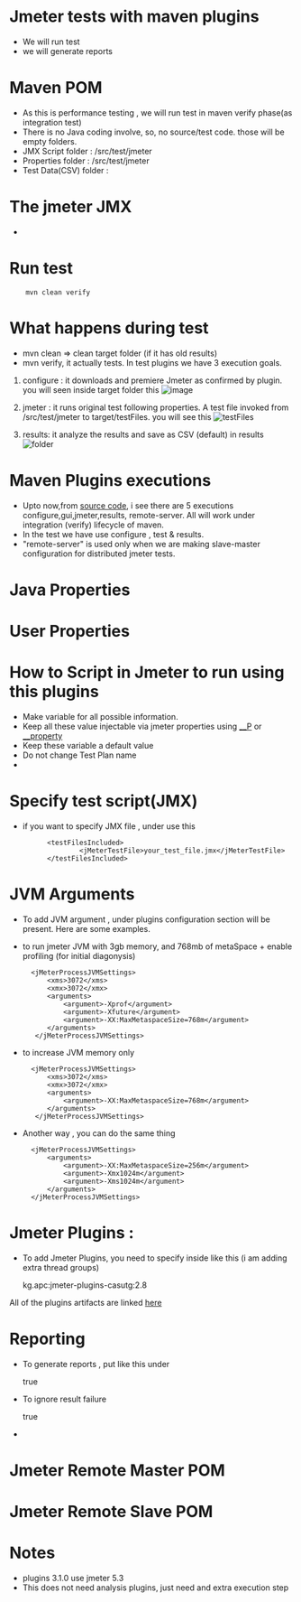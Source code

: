 # Jmeter tests with maven plugins
- We will run test 
- we will generate reports

# Maven POM
- As this is performance testing , we will run test in maven verify phase(as integration test)
- There is no Java coding involve, so, no source/test code. those will be empty folders. 
- JMX Script folder : /src/test/jmeter
- Properties folder : /src/test/jmeter
- Test Data(CSV) folder : 


# The jmeter JMX
- 

# Run test 

        mvn clean verify 

# What happens during test 
- mvn clean => clean target folder (if it has old results)
- mvn verify, it actually tests. In test plugins we have 3 execution goals. 
1. configure : it downloads and premiere Jmeter as confirmed by plugin. you will seen inside target folder this 
![image](./images/configure-step.jpg) 

2. jmeter : it runs original test following properties. A test file invoked from /src/test/jmeter to target/testFiles. you will see this 
![testFiles](./images/testFiles.JPG)
3. results: it analyze the results and save as CSV (default) in results 
![folder](./images/results.JPG)

# Maven Plugins executions
- Upto now,from [source code](https://github.com/jmeter-maven-plugin/jmeter-maven-plugin/tree/master/src/main/java/com/lazerycode/jmeter/mojo), i see there are 5 executions
configure,gui,jmeter,results, remote-server. All will work under integration (verify) lifecycle of maven. 
- In the test we have use configure , test & results. 
- "remote-server" is used only when we are making slave-master configuration for distributed jmeter tests. 

# Java Properties

# User Properties

# How to Script in Jmeter to run using this plugins
- Make variable for all possible information. 
- Keep all these value injectable via jmeter properties using [__P](https://jmeter.apache.org/usermanual/functions.html#__P) or [__property](https://jmeter.apache.org/usermanual/functions.html#__property)
- Keep these variable a default value
- Do not change Test Plan name
- 
 

# Specify test script(JMX)
- if you want to specify JMX file , under  <configuration> use this 
			
			<testFilesIncluded>
                	<jMeterTestFile>your_test_file.jmx</jMeterTestFile>
            </testFilesIncluded>

# JVM Arguments
- To add JVM argument , under plugins configuration section <jMeterProcessJVMSettings> will be present. Here are some examples. 
- to run jmeter JVM with 3gb memory, and 768mb of metaSpace + enable profiling (for initial diagonysis) 

		<jMeterProcessJVMSettings>
			<xms>3072</xms>
			<xmx>3072</xmx>
			<arguments>
				<argument>-Xprof</argument>
				<argument>-Xfuture</argument>
				<argument>-XX:MaxMetaspaceSize=768m</argument>
			</arguments>
         </jMeterProcessJVMSettings>

- to increase JVM memory only 

		<jMeterProcessJVMSettings>
			<xms>3072</xms>
			<xmx>3072</xmx>
			<arguments>
				<argument>-XX:MaxMetaspaceSize=768m</argument>
			</arguments>
         </jMeterProcessJVMSettings>
		 
- Another way , you can do the same thing

		<jMeterProcessJVMSettings>
			<arguments>
				<argument>-XX:MaxMetaspaceSize=256m</argument>
				<argument>-Xmx1024m</argument>
				<argument>-Xms1024m</argument>
			</arguments>
		</jMeterProcessJVMSettings>		

# Jmeter Plugins : 
- To add Jmeter Plugins, you need to specify inside <configuration> like this (i am adding extra thread groups)

	<jmeterExtensions>
		<artifact>kg.apc:jmeter-plugins-casutg:2.8</artifact>
	</jmeterExtensions>

All of the plugins artifacts are linked [here](https://mvnrepository.com/artifact/kg.apc)

# Reporting 
- To generate reports , put like this under <configuration> 
	
	<generateReports>true</generateReports>   
- To ignore result failure 	

	 <ignoreResultFailures>true</ignoreResultFailures>
- 	 

# Jmeter Remote Master POM 

# Jmeter Remote Slave POM

# Notes
- plugins 3.1.0 use jmeter 5.3
- This does not need analysis plugins, just need and extra execution step